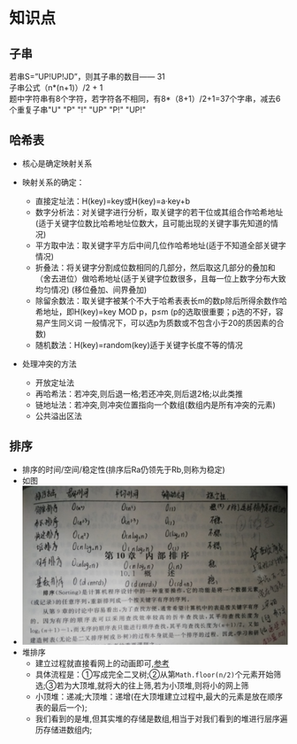 # 知识点

## 子串
若串S=”UP!UP!JD”，则其子串的数目—— 31  
子串公式（n*(n+1)）/2 + 1  
题中字符串有8个字符，若字符各不相同，有8*（8+1）/2+1=37个字串，减去6个重复子串"U" "P" "!" "UP" "P!" "UP!"

## 哈希表
- 核心是确定映射关系
- 映射关系的确定：
  * 直接定址法：H(key)=key或H(key)=a·key+b
  * 数字分析法：对关键字进行分析，取关键字的若干位或其组合作哈希地址(适于关键字位数比哈希地址位数大，且可能出现的关键字事先知道的情况)
  * 平方取中法：取关键字平方后中间几位作哈希地址(适于不知道全部关键字情况)
  * 折叠法：将关键字分割成位数相同的几部分，然后取这几部分的叠加和（舍去进位）做哈希地址(适于关键字位数很多，且每一位上数字分布大致均匀情况)
(移位叠加、间界叠加)
  * 除留余数法：取关键字被某个不大于哈希表表长m的数p除后所得余数作哈希地址，即H(key)=key MOD p，p≤m
(p的选取很重要；p选的不好，容易产生同义词
一般情况下，可以选p为质数或不包含小于20的质因素的合数)
  * 随机数法：H(key)=random(key)适于关键字长度不等的情况

- 处理冲突的方法
  * 开放定址法
  * 再哈希法：若冲突,则后退一格;若还冲突,则后退2格;以此类推
  * 链地址法：若冲突,则冲突位置指向一个数组(数组内是所有冲突的元素)
  * 公共溢出区法


## 排序
- 排序的时间/空间/稳定性(排序后Ra仍领先于Rb,则称为稳定)
- 如图
- ![排序](../assets/排序.PNG)
- 堆排序
  * 建立过程就直接看网上的动画即可,[参考](https://visualgo.net/zh/heap)
  * 具体流程是：①写成完全二叉树;②从第`Math.floor(n/2)`个元素开始筛选;③若为大顶堆,就将大的往上筛,若为小顶堆,则将小的网上筛
  * 小顶堆：递减;大顶堆：递增(在大顶堆建立过程中,最大的元素是放在顺序表的最后一个); 
  * 我们看到的是堆,但其实堆的存储是数组,相当于对我们看到的堆进行层序遍历存储进数组内;